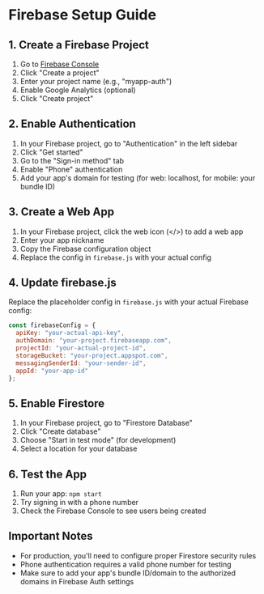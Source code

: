 # Firebase Setup Guide

## 1. Create a Firebase Project

1. Go to [Firebase Console](https://console.firebase.google.com/)
2. Click "Create a project"
3. Enter your project name (e.g., "myapp-auth")
4. Enable Google Analytics (optional)
5. Click "Create project"

## 2. Enable Authentication

1. In your Firebase project, go to "Authentication" in the left sidebar
2. Click "Get started"
3. Go to the "Sign-in method" tab
4. Enable "Phone" authentication
5. Add your app's domain for testing (for web: localhost, for mobile: your bundle ID)

## 3. Create a Web App

1. In your Firebase project, click the web icon (</>) to add a web app
2. Enter your app nickname
3. Copy the Firebase configuration object
4. Replace the config in `firebase.js` with your actual config

## 4. Update firebase.js

Replace the placeholder config in `firebase.js` with your actual Firebase config:

```javascript
const firebaseConfig = {
  apiKey: "your-actual-api-key",
  authDomain: "your-project.firebaseapp.com",
  projectId: "your-actual-project-id",
  storageBucket: "your-project.appspot.com",
  messagingSenderId: "your-sender-id",
  appId: "your-app-id"
};
```

## 5. Enable Firestore

1. In your Firebase project, go to "Firestore Database"
2. Click "Create database"
3. Choose "Start in test mode" (for development)
4. Select a location for your database

## 6. Test the App

1. Run your app: `npm start`
2. Try signing in with a phone number
3. Check the Firebase Console to see users being created

## Important Notes

- For production, you'll need to configure proper Firestore security rules
- Phone authentication requires a valid phone number for testing
- Make sure to add your app's bundle ID/domain to the authorized domains in Firebase Auth settings
